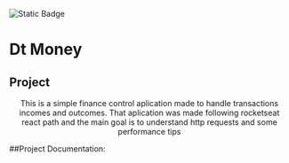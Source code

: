 ![Static Badge](https://img.shields.io/badge/badge-maker?style=flat&logo=react&logoColor=%232C92D2&label=React&color=%232C92D2)


# Dt Money

## Project

<p align="center">
  This is a simple finance control aplication made to handle transactions incomes and outcomes.
  That aplication was made following rocketseat react path and the main goal is to understand http requests and some
  performance tips
</p>

##Project Documentation:

